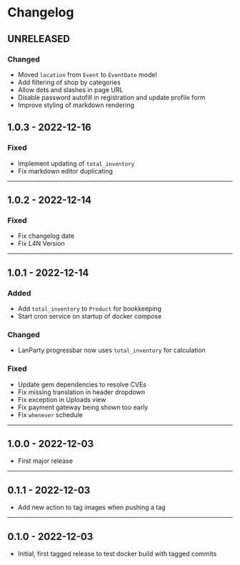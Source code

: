 # Changelog

## UNRELEASED

### Changed

* Moved `location` from `Event` to `EventDate` model
* Add filtering of shop by categories
* Allow dots and slashes in page URL
* Disable password autofill in registration and update profile form
* Improve styling of markdown rendering

## 1.0.3 - 2022-12-16

### Fixed

* Implement updating of `total_inventory`
* Fix markdown editor duplicating

---

## 1.0.2 - 2022-12-14

### Fixed

* Fix changelog date
* Fix L4N Version

---

## 1.0.1 - 2022-12-14

### Added

* Add `total_inventory` to `Product` for bookkeeping
* Start cron service on startup of docker compose

### Changed

* LanParty progressbar now uses `total_inventory` for calculation

### Fixed

* Update gem dependencies to resolve CVEs
* Fix missing translation in header dropdown
* Fix exception in Uploads view
* Fix payment gateway being shown too early
* Fix `whenever` schedule

---

## 1.0.0 - 2022-12-03

* First major release

---

## 0.1.1 - 2022-12-03

* Add new action to tag images when pushing a tag

---

## 0.1.0 - 2022-12-03

* Initial, first tagged release to test docker build with tagged commits